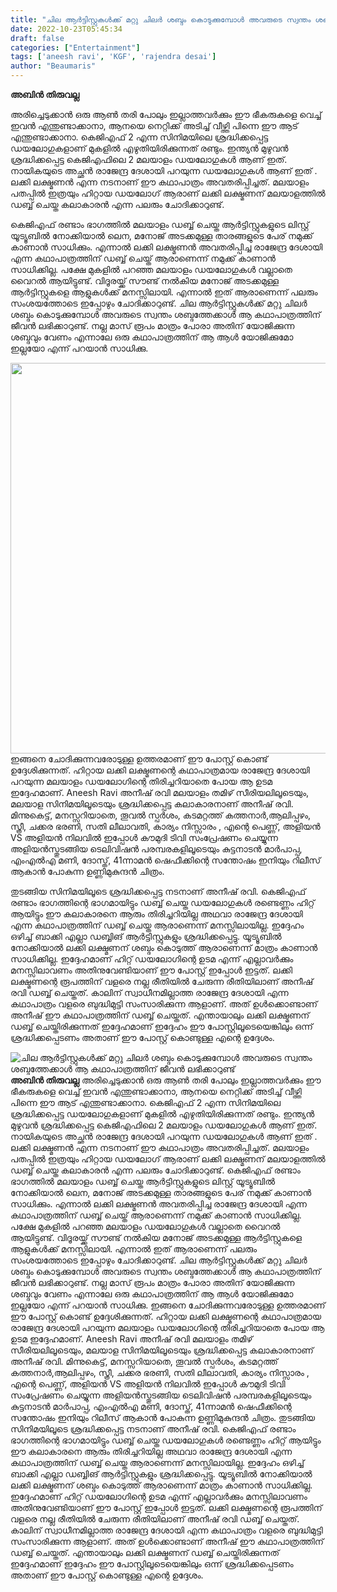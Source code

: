 ```yaml
---
title: "ചില ആർട്ടിസ്റ്റുകൾക്ക് മറ്റു ചിലർ ശബ്ദം കൊടുക്കുമ്പോൾ അവരുടെ സ്വന്തം ശബ്ദത്തേക്കാൾ ആ കഥാപാത്രത്തിന് ജീവൻ ലഭിക്കാറുണ്ട്"
date: 2022-10-23T05:45:34
draft: false
categories: ["Entertainment"]
tags: ['aneesh ravi', 'KGF', 'rajendra desai']
author: "Beaumaris"
---
```


<strong>അബിൻ തിരുവല്ല </strong>

അരിച്ചെടുക്കാൻ ഒരു ആൺ തരി പോലും ഇല്ലാത്തവർക്കും ഈ ഭീകരുകളെ വെച്ച് ഇവൻ എന്തുണ്ടാക്കാനാ, ആനയെ നെറ്റിക്ക് അടിച്ച് വീഴ്ത്തി പിന്നെ ഈ ആട് എന്തുണ്ടാക്കാനാ. കെജിഎഫ് 2 എന്ന സിനിമയിലെ ശ്രദ്ധിക്കപ്പെട്ട ഡയലോഗുകളാണ് മുകളിൽ എഴുതിയിരിക്കുന്നത് രണ്ടും. ഇന്ത്യൻ മുഴുവൻ ശ്രദ്ധിക്കപ്പെട്ട കെജിഎഫിലെ 2 മലയാളം ഡയലോഗുകൾ ആണ് ഇത്. നായികയുടെ അച്ഛൻ രാജേന്ദ്ര ദേശായി പറയുന്ന ഡയലോഗുകൾ ആണ് ഇത് . ലക്കി ലക്ഷ്മണൻ എന്ന നടനാണ് ഈ കഥാപാത്രം അവതരിപ്പിച്ചത്. മലയാളം പതപ്പിൽ ഇത്രയും ഹിറ്റായ ഡയലോഗ് ആരാണ് ലക്കി ലക്ഷ്മണന് മലയാളത്തിൽ ഡബ്ബ് ചെയ്ത കലാകാരൻ എന്ന പലരും ചോദിക്കാറുണ്ട്.

കെജിഎഫ് രണ്ടാം ഭാഗത്തിൽ മലയാളം ഡബ്ബ് ചെയ്ത ആർട്ടിസ്റ്റുകളുടെ ലിസ്റ്റ് യൂട്യൂബിൽ നോക്കിയാൽ ലെന, മനോജ് അടക്കമുള്ള താരങ്ങളുടെ പേര് നമുക്ക് കാണാൻ സാധിക്കും. എന്നാൽ ലക്കി ലക്ഷ്മണൻ അവതരിപ്പിച്ച രാജേന്ദ്ര ദേശായി എന്ന കഥാപാത്രത്തിന് ഡബ്ബ് ചെയ്ത് ആരാണെന്ന് നമുക്ക് കാണാൻ സാധിക്കില്ല. പക്ഷേ മുകളിൽ പറഞ്ഞ മലയാളം ഡയലോഗുകൾ വല്ലാതെ വൈറൽ ആയിട്ടുണ്ട്. വിദൂരയ്ക്ക് സൗണ്ട് നൽകിയ മനോജ് അടക്കമുള്ള ആർട്ടിസ്റ്റുകളെ ആളുകൾക്ക് മനസ്സിലായി. എന്നാൽ ഇത് ആരാണെന്ന് പലരും സംശയത്തോടെ ഇപ്പോഴും ചോദിക്കാറുണ്ട്. ചില ആർട്ടിസ്റ്റുകൾക്ക് മറ്റു ചിലർ ശബ്ദം കൊടുക്കുമ്പോൾ അവരുടെ സ്വന്തം ശബ്ദത്തേക്കാൾ ആ കഥാപാത്രത്തിന് ജീവൻ ലഭിക്കാറുണ്ട്. നല്ല മാസ് രൂപം മാത്രം പോരാ അതിന് യോജിക്കുന്ന ശബ്ദവും വേണം എന്നാലേ ഒരു കഥാപാത്രത്തിന് ആ ആൾ യോജിക്കുമോ ഇല്ലയോ എന്ന് പറയാൻ സാധിക്കു.

<img class="size-full wp-image-355830 aligncenter" src="https://cdn.boolokam.com/articles/2022/10/uuiii.jpg" alt="" width="1200" height="625" />ഇങ്ങനെ ചോദിക്കുന്നവരോടുള്ള ഉത്തരമാണ് ഈ പോസ്റ്റ് കൊണ്ട് ഉദ്ദേശിക്കുന്നത്. ഹിറ്റായ ലക്കി ലക്ഷ്മണന്റെ കഥാപാത്രമായ രാജേന്ദ്ര ദേശായി പറയുന്ന മലയാളം ഡയലോഗിന്റെ തിരിച്ചറിയാതെ പോയ ആ ഉടമ ഇദ്ദേഹമാണ്. Aneesh Ravi അനീഷ് രവി മലയാളം തമിഴ് സീരിയലിലൂടെയും, മലയാള സിനിമയിലൂടെയും ശ്രദ്ധിക്കപ്പെട്ട കലാകാരനാണ് അനീഷ് രവി. മിന്നുകെട്ട്, മനസ്സറിയാതെ, തൂവൽ സ്പർശം, കടമറ്റത്ത് കത്തനാർ,ആലിപ്പഴം, സ്ത്രീ, ചക്കര ഭരണി, സതി ലീലാവതി, കാര്യം നിസ്സാരം , എന്റെ പെണ്ണ്, അളിയൻ VS അളിയൻ നിലവിൽ ഇപ്പോൾ കൗമുദി ടിവി സംപ്രേഷണം ചെയ്യുന്ന അളിയൻസ്തുടങ്ങിയ ടെലിവിഷൻ പരമ്പരകളിലൂടെയും കുട്ടനാടൻ മാർപാപ്പ, എംഎൽഎ മണി, ദോസ്ത്, 41ന്നാമൻ ഷെഫീക്കിന്റെ സന്തോഷം ഇനിയും റിലീസ് ആകാൻ പോകുന്ന ഉണ്ണിമുകുന്ദൻ ചിത്രം.

തുടങ്ങിയ സിനിമയിലൂടെ ശ്രദ്ധിക്കപ്പെട്ട നടനാണ് അനീഷ് രവി. കെജിഎഫ് രണ്ടാം ഭാഗത്തിന്റെ ഭാഗമായിട്ടും ഡബ്ബ് ചെയ്ത ഡയലോഗുകൾ രണ്ടെണ്ണം ഹിറ്റ് ആയിട്ടും ഈ കലാകാരനെ ആരും തിരിച്ചറിയില്ല അഥവാ രാജേന്ദ്ര ദേശായി എന്ന കഥാപാത്രത്തിന് ഡബ്ബ് ചെയ്ത ആരാണെന്ന് മനസ്സിലായില്ല. ഇദ്ദേഹം ഒഴിച്ച് ബാക്കി എല്ലാ ഡബ്ബിങ് ആർട്ടിസ്റ്റുകളും ശ്രദ്ധിക്കപ്പെട്ടു. യൂട്യൂബിൽ നോക്കിയാൽ ലക്കി ലക്ഷ്മണന് ശബ്ദം കൊടുത്ത് ആരാണെന്ന് മാത്രം കാണാൻ സാധിക്കില്ല. ഇദ്ദേഹമാണ് ഹിറ്റ് ഡയലോഗിന്റെ ഉടമ എന്ന് എല്ലാവർക്കും മനസ്സിലാവണം അതിനുവേണ്ടിയാണ് ഈ പോസ്റ്റ് ഇപ്പോൾ ഇട്ടത്. ലക്കി ലക്ഷ്മണന്റെ രൂപത്തിന് വളരെ നല്ല രീതിയിൽ ചേരുന്ന രീതിയിലാണ് അനീഷ് രവി ഡബ്ബ് ചെയ്തത്. കാലിന് സ്വാധീനമില്ലാത്ത രാജേന്ദ്ര ദേശായി എന്ന കഥാപാത്രം വളരെ ബുദ്ധിമുട്ടി സംസാരിക്കുന്ന ആളാണ്. അത് ഉൾക്കൊണ്ടാണ് അനീഷ് ഈ കഥാപാത്രത്തിന് ഡബ്ബ് ചെയ്തത്. എന്തായാലും ലക്കി ലക്ഷ്മണന് ഡബ്ബ് ചെയ്തിരിക്കുന്നത് ഇദ്ദേഹമാണ് ഇദ്ദേഹം ഈ പോസ്റ്റിലൂടെയെങ്കിലും ഒന്ന് ശ്രദ്ധിക്കപ്പെടണം അതാണ് ഈ പോസ്റ്റ് കൊണ്ടുള്ള എന്റെ ഉദ്ദേശം.


![ചില ആർട്ടിസ്റ്റുകൾക്ക് മറ്റു ചിലർ ശബ്ദം കൊടുക്കുമ്പോൾ അവരുടെ സ്വന്തം ശബ്ദത്തേക്കാൾ ആ കഥാപാത്രത്തിന് ജീവൻ ലഭിക്കാറുണ്ട്](https://cdn.boolokam.com/articles/2022/10/uuiii.jpg)**അബിൻ തിരുവല്ല** അരിച്ചെടുക്കാൻ ഒരു ആൺ തരി പോലും ഇല്ലാത്തവർക്കും ഈ ഭീകരുകളെ വെച്ച് ഇവൻ എന്തുണ്ടാക്കാനാ, ആനയെ നെറ്റിക്ക് അടിച്ച് വീഴ്ത്തി പിന്നെ ഈ ആട് എന്തുണ്ടാക്കാനാ. കെജിഎഫ് 2 എന്ന സിനിമയിലെ ശ്രദ്ധിക്കപ്പെട്ട ഡയലോഗുകളാണ് മുകളിൽ എഴുതിയിരിക്കുന്നത് രണ്ടും. ഇന്ത്യൻ മുഴുവൻ ശ്രദ്ധിക്കപ്പെട്ട കെജിഎഫിലെ 2 മലയാളം ഡയലോഗുകൾ ആണ് ഇത്. നായികയുടെ അച്ഛൻ രാജേന്ദ്ര ദേശായി പറയുന്ന ഡയലോഗുകൾ ആണ് ഇത് . ലക്കി ലക്ഷ്മണൻ എന്ന നടനാണ് ഈ കഥാപാത്രം അവതരിപ്പിച്ചത്. മലയാളം പതപ്പിൽ ഇത്രയും ഹിറ്റായ ഡയലോഗ് ആരാണ് ലക്കി ലക്ഷ്മണന് മലയാളത്തിൽ ഡബ്ബ് ചെയ്ത കലാകാരൻ എന്ന പലരും ചോദിക്കാറുണ്ട്. കെജിഎഫ് രണ്ടാം ഭാഗത്തിൽ മലയാളം ഡബ്ബ് ചെയ്ത ആർട്ടിസ്റ്റുകളുടെ ലിസ്റ്റ് യൂട്യൂബിൽ നോക്കിയാൽ ലെന, മനോജ് അടക്കമുള്ള താരങ്ങളുടെ പേര് നമുക്ക് കാണാൻ സാധിക്കും. എന്നാൽ ലക്കി ലക്ഷ്മണൻ അവതരിപ്പിച്ച രാജേന്ദ്ര ദേശായി എന്ന കഥാപാത്രത്തിന് ഡബ്ബ് ചെയ്ത് ആരാണെന്ന് നമുക്ക് കാണാൻ സാധിക്കില്ല. പക്ഷേ മുകളിൽ പറഞ്ഞ മലയാളം ഡയലോഗുകൾ വല്ലാതെ വൈറൽ ആയിട്ടുണ്ട്. വിദൂരയ്ക്ക് സൗണ്ട് നൽകിയ മനോജ് അടക്കമുള്ള ആർട്ടിസ്റ്റുകളെ ആളുകൾക്ക് മനസ്സിലായി. എന്നാൽ ഇത് ആരാണെന്ന് പലരും സംശയത്തോടെ ഇപ്പോഴും ചോദിക്കാറുണ്ട്. ചില ആർട്ടിസ്റ്റുകൾക്ക് മറ്റു ചിലർ ശബ്ദം കൊടുക്കുമ്പോൾ അവരുടെ സ്വന്തം ശബ്ദത്തേക്കാൾ ആ കഥാപാത്രത്തിന് ജീവൻ ലഭിക്കാറുണ്ട്. നല്ല മാസ് രൂപം മാത്രം പോരാ അതിന് യോജിക്കുന്ന ശബ്ദവും വേണം എന്നാലേ ഒരു കഥാപാത്രത്തിന് ആ ആൾ യോജിക്കുമോ ഇല്ലയോ എന്ന് പറയാൻ സാധിക്കു. ഇങ്ങനെ ചോദിക്കുന്നവരോടുള്ള ഉത്തരമാണ് ഈ പോസ്റ്റ് കൊണ്ട് ഉദ്ദേശിക്കുന്നത്. ഹിറ്റായ ലക്കി ലക്ഷ്മണന്റെ കഥാപാത്രമായ രാജേന്ദ്ര ദേശായി പറയുന്ന മലയാളം ഡയലോഗിന്റെ തിരിച്ചറിയാതെ പോയ ആ ഉടമ ഇദ്ദേഹമാണ്. Aneesh Ravi അനീഷ് രവി മലയാളം തമിഴ് സീരിയലിലൂടെയും, മലയാള സിനിമയിലൂടെയും ശ്രദ്ധിക്കപ്പെട്ട കലാകാരനാണ് അനീഷ് രവി. മിന്നുകെട്ട്, മനസ്സറിയാതെ, തൂവൽ സ്പർശം, കടമറ്റത്ത് കത്തനാർ,ആലിപ്പഴം, സ്ത്രീ, ചക്കര ഭരണി, സതി ലീലാവതി, കാര്യം നിസ്സാരം , എന്റെ പെണ്ണ്, അളിയൻ VS അളിയൻ നിലവിൽ ഇപ്പോൾ കൗമുദി ടിവി സംപ്രേഷണം ചെയ്യുന്ന അളിയൻസ്തുടങ്ങിയ ടെലിവിഷൻ പരമ്പരകളിലൂടെയും കുട്ടനാടൻ മാർപാപ്പ, എംഎൽഎ മണി, ദോസ്ത്, 41ന്നാമൻ ഷെഫീക്കിന്റെ സന്തോഷം ഇനിയും റിലീസ് ആകാൻ പോകുന്ന ഉണ്ണിമുകുന്ദൻ ചിത്രം. തുടങ്ങിയ സിനിമയിലൂടെ ശ്രദ്ധിക്കപ്പെട്ട നടനാണ് അനീഷ് രവി. കെജിഎഫ് രണ്ടാം ഭാഗത്തിന്റെ ഭാഗമായിട്ടും ഡബ്ബ് ചെയ്ത ഡയലോഗുകൾ രണ്ടെണ്ണം ഹിറ്റ് ആയിട്ടും ഈ കലാകാരനെ ആരും തിരിച്ചറിയില്ല അഥവാ രാജേന്ദ്ര ദേശായി എന്ന കഥാപാത്രത്തിന് ഡബ്ബ് ചെയ്ത ആരാണെന്ന് മനസ്സിലായില്ല. ഇദ്ദേഹം ഒഴിച്ച് ബാക്കി എല്ലാ ഡബ്ബിങ് ആർട്ടിസ്റ്റുകളും ശ്രദ്ധിക്കപ്പെട്ടു. യൂട്യൂബിൽ നോക്കിയാൽ ലക്കി ലക്ഷ്മണന് ശബ്ദം കൊടുത്ത് ആരാണെന്ന് മാത്രം കാണാൻ സാധിക്കില്ല. ഇദ്ദേഹമാണ് ഹിറ്റ് ഡയലോഗിന്റെ ഉടമ എന്ന് എല്ലാവർക്കും മനസ്സിലാവണം അതിനുവേണ്ടിയാണ് ഈ പോസ്റ്റ് ഇപ്പോൾ ഇട്ടത്. ലക്കി ലക്ഷ്മണന്റെ രൂപത്തിന് വളരെ നല്ല രീതിയിൽ ചേരുന്ന രീതിയിലാണ് അനീഷ് രവി ഡബ്ബ് ചെയ്തത്. കാലിന് സ്വാധീനമില്ലാത്ത രാജേന്ദ്ര ദേശായി എന്ന കഥാപാത്രം വളരെ ബുദ്ധിമുട്ടി സംസാരിക്കുന്ന ആളാണ്. അത് ഉൾക്കൊണ്ടാണ് അനീഷ് ഈ കഥാപാത്രത്തിന് ഡബ്ബ് ചെയ്തത്. എന്തായാലും ലക്കി ലക്ഷ്മണന് ഡബ്ബ് ചെയ്തിരിക്കുന്നത് ഇദ്ദേഹമാണ് ഇദ്ദേഹം ഈ പോസ്റ്റിലൂടെയെങ്കിലും ഒന്ന് ശ്രദ്ധിക്കപ്പെടണം അതാണ് ഈ പോസ്റ്റ് കൊണ്ടുള്ള എന്റെ ഉദ്ദേശം.
